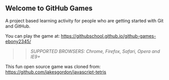 ## Welcome to GitHub Games

A project based learning activity for people who are getting started with Git and GitHub.

You can play the game at: https://githubschool.github.io/github-games-ebony2345/

>> _*SUPPORTED BROWSERS*: Chrome, Firefox, Safari, Opera and IE9+_

This fun open source game was cloned from: https://github.com/jakesgordon/javascript-tetris
